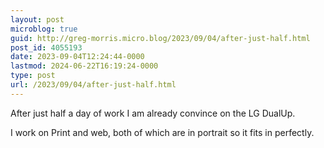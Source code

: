 ```yaml
---
layout: post
microblog: true
guid: http://greg-morris.micro.blog/2023/09/04/after-just-half.html
post_id: 4055193
date: 2023-09-04T12:24:44-0000
lastmod: 2024-06-22T16:19:24-0000
type: post
url: /2023/09/04/after-just-half.html
---
```

After just half a day of work I am already convince on the LG DualUp.

I work on Print and web, both of which are in portrait so it fits in perfectly. 
